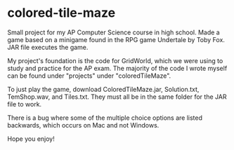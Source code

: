 # colored-tile-maze
Small project for my AP Computer Science course in high school.
Made a game based on a minigame found in the RPG game Undertale by Toby Fox.
JAR file executes the game.

My project's foundation is the code for GridWorld, which we were using to study and practice for the AP exam. The majority of the code I wrote myself can be found under "projects" under "coloredTileMaze".

To just play the game, download ColoredTileMaze.jar, Solution.txt, TemShop.wav, and Tiles.txt. They must all be in the same folder for the JAR file to work.

There is a bug where some of the multiple choice options are listed backwards, which occurs on Mac and not Windows.

Hope you enjoy!
